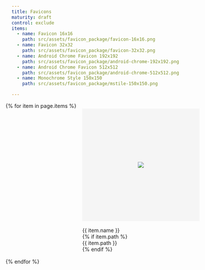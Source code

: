 ```yaml
---
title: Favicons
maturity: draft
control: exclude
items: 
  - name: Favicon 16x16
    path: src/assets/favicon_package/favicon-16x16.png
  - name: Favicon 32x32
    path: src/assets/favicon_package/favicon-32x32.png
  - name: Android Chrome Favicon 192x192
    path: src/assets/favicon_package/android-chrome-192x192.png
  - name: Android Chrome Favicon 512x512
    path: src/assets/favicon_package/android-chrome-512x512.png
  - name: Monochrome Style 150x150
    path: src/assets/favicon_package/mstile-150x150.png

---
```


<style>
    .set {
      display: flex;
      flex-wrap: wrap;
      margin: 0 -1rem;
      margin-top: 0;
      padding: 0;
      list-style: none;
    }
    li {
      flex: 1 0 20%;
      margin: 1rem;
    }
    .image {
      display: flex;
      flex-direction: column;
      align-items: center;
      justify-content: center;
      width: 100%;
      min-width: 280px;
      height: 300px;
      background-color: whitesmoke;
      border: 1px solid whitesmoke;
      margin-bottom: 1rem;
    }
    img {
      max-height: 100%;
    }
    p {
      margin: 0;
    }
</style>

<ul class="set">
{% for item in page.items %} 
  <li>
    <div class="image"><img src="{{ site.baseurl }}/{{ item.path }}"/></div>
    <p class="header">{{ item.name }}</p>
    {% if item.path %}<p>{{ item.path }}</p>{% endif %}
  </li>
{% endfor %}
</ul>